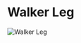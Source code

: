 # Walker Leg
![Walker Leg](https://github.com/tkiyohar/Currated-Resume-Gallery/blob/main/3D%20CAD%20Projects/3D%20Printed%20Walker%20Leg%20(FreeCAD)/Images/IMG_20190826_120822.jpg)
